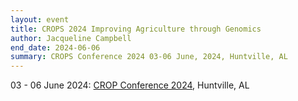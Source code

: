 ```yaml
---
layout: event
title: CROPS 2024 Improving Agriculture through Genomics
author: Jacqueline Campbell
end_date: 2024-06-06
summary: CROPS Conference 2024 03-06 June, 2024, Huntville, AL
---
```

03 - 06 June 2024:
[CROP Conference 2024](https://www.hudsonalpha.org/crops/), Huntville, AL
